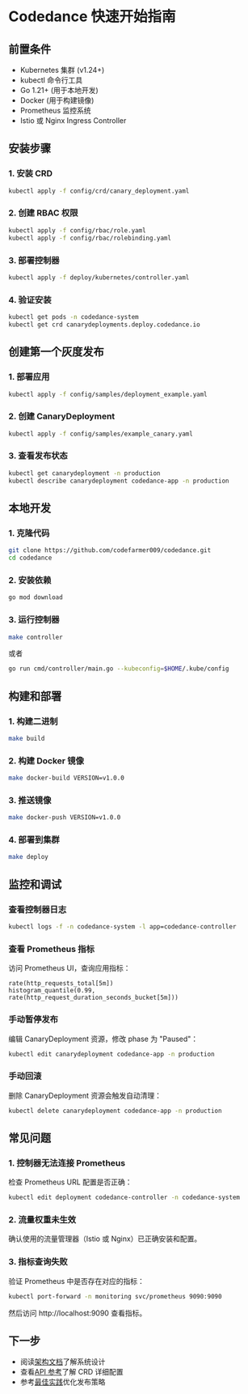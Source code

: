 # Codedance 快速开始指南

## 前置条件

- Kubernetes 集群 (v1.24+)
- kubectl 命令行工具
- Go 1.21+ (用于本地开发)
- Docker (用于构建镜像)
- Prometheus 监控系统
- Istio 或 Nginx Ingress Controller

## 安装步骤

### 1. 安装 CRD

```bash
kubectl apply -f config/crd/canary_deployment.yaml
```

### 2. 创建 RBAC 权限

```bash
kubectl apply -f config/rbac/role.yaml
kubectl apply -f config/rbac/rolebinding.yaml
```

### 3. 部署控制器

```bash
kubectl apply -f deploy/kubernetes/controller.yaml
```

### 4. 验证安装

```bash
kubectl get pods -n codedance-system
kubectl get crd canarydeployments.deploy.codedance.io
```

## 创建第一个灰度发布

### 1. 部署应用

```bash
kubectl apply -f config/samples/deployment_example.yaml
```

### 2. 创建 CanaryDeployment

```bash
kubectl apply -f config/samples/example_canary.yaml
```

### 3. 查看发布状态

```bash
kubectl get canarydeployment -n production
kubectl describe canarydeployment codedance-app -n production
```

## 本地开发

### 1. 克隆代码

```bash
git clone https://github.com/codefarmer009/codedance.git
cd codedance
```

### 2. 安装依赖

```bash
go mod download
```

### 3. 运行控制器

```bash
make controller
```

或者

```bash
go run cmd/controller/main.go --kubeconfig=$HOME/.kube/config
```

## 构建和部署

### 1. 构建二进制

```bash
make build
```

### 2. 构建 Docker 镜像

```bash
make docker-build VERSION=v1.0.0
```

### 3. 推送镜像

```bash
make docker-push VERSION=v1.0.0
```

### 4. 部署到集群

```bash
make deploy
```

## 监控和调试

### 查看控制器日志

```bash
kubectl logs -f -n codedance-system -l app=codedance-controller
```

### 查看 Prometheus 指标

访问 Prometheus UI，查询应用指标：

```promql
rate(http_requests_total[5m])
histogram_quantile(0.99, rate(http_request_duration_seconds_bucket[5m]))
```

### 手动暂停发布

编辑 CanaryDeployment 资源，修改 phase 为 "Paused"：

```bash
kubectl edit canarydeployment codedance-app -n production
```

### 手动回滚

删除 CanaryDeployment 资源会触发自动清理：

```bash
kubectl delete canarydeployment codedance-app -n production
```

## 常见问题

### 1. 控制器无法连接 Prometheus

检查 Prometheus URL 配置是否正确：

```bash
kubectl edit deployment codedance-controller -n codedance-system
```

### 2. 流量权重未生效

确认使用的流量管理器（Istio 或 Nginx）已正确安装和配置。

### 3. 指标查询失败

验证 Prometheus 中是否存在对应的指标：

```bash
kubectl port-forward -n monitoring svc/prometheus 9090:9090
```

然后访问 http://localhost:9090 查看指标。

## 下一步

- 阅读[架构文档](architecture.md)了解系统设计
- 查看[API 参考](api-reference.md)了解 CRD 详细配置
- 参考[最佳实践](best-practices.md)优化发布策略
